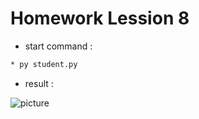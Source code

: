 # Homework Lession 8

* start command :
```cmd
* py student.py
```

* result :

![picture](homeworkLession8/result.JPG)



